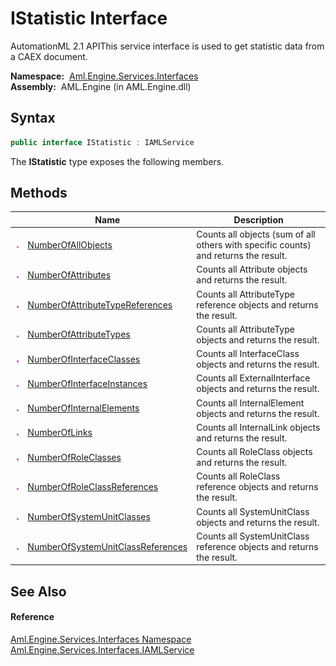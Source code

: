 IStatistic Interface
====================
AutomationML 2.1 APIThis service interface is used to get statistic data from a CAEX document.

  **Namespace:**  [Aml.Engine.Services.Interfaces][1]  
  **Assembly:**  AML.Engine (in AML.Engine.dll)

Syntax
------

```csharp
public interface IStatistic : IAMLService
```

The **IStatistic** type exposes the following members.


Methods
-------

                 | Name                                    | Description                                                                         
---------------- | --------------------------------------- | ----------------------------------------------------------------------------------- 
![Public method] | [NumberOfAllObjects][2]                 | Counts all objects (sum of all others with specific counts) and returns the result. 
![Public method] | [NumberOfAttributes][3]                 | Counts all Attribute objects and returns the result.                                
![Public method] | [NumberOfAttributeTypeReferences][4]    | Counts all AttributeType reference objects and returns the result.                  
![Public method] | [NumberOfAttributeTypes][5]             | Counts all AttributeType objects and returns the result.                            
![Public method] | [NumberOfInterfaceClasses][6]           | Counts all InterfaceClass objects and returns the result.                           
![Public method] | [NumberOfInterfaceInstances][7]         | Counts all ExternalInterface objects and returns the result.                        
![Public method] | [NumberOfInternalElements][8]           | Counts all InternalElement objects and returns the result.                          
![Public method] | [NumberOfLinks][9]                      | Counts all InternalLink objects and returns the result.                             
![Public method] | [NumberOfRoleClasses][10]               | Counts all RoleClass objects and returns the result.                                
![Public method] | [NumberOfRoleClassReferences][11]       | Counts all RoleClass reference objects and returns the result.                      
![Public method] | [NumberOfSystemUnitClasses][12]         | Counts all SystemUnitClass objects and returns the result.                          
![Public method] | [NumberOfSystemUnitClassReferences][13] | Counts all SystemUnitClass reference objects and returns the result.                


See Also
--------

#### Reference
[Aml.Engine.Services.Interfaces Namespace][1]  
[Aml.Engine.Services.Interfaces.IAMLService][14]  

[1]: ../README.md
[2]: NumberOfAllObjects.md
[3]: NumberOfAttributes.md
[4]: NumberOfAttributeTypeReferences.md
[5]: NumberOfAttributeTypes.md
[6]: NumberOfInterfaceClasses.md
[7]: NumberOfInterfaceInstances.md
[8]: NumberOfInternalElements.md
[9]: NumberOfLinks.md
[10]: NumberOfRoleClasses.md
[11]: NumberOfRoleClassReferences.md
[12]: NumberOfSystemUnitClasses.md
[13]: NumberOfSystemUnitClassReferences.md
[14]: ../IAMLService/README.md
[15]: https://www.automationml.org
[16]: ../../icons/logoShade.png
[Public method]: ../../icons/pubmethod.gif "Public method"